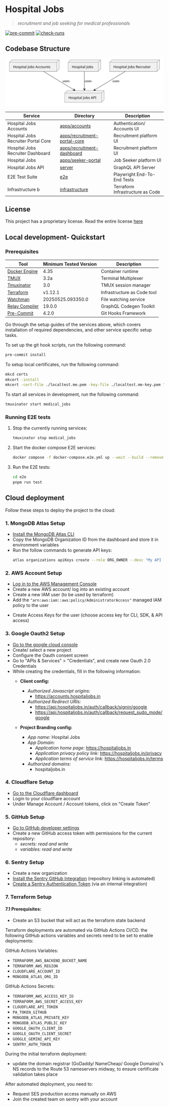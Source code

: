 # Hospital Jobs
> *recruitment and job seeking for medical professionals*

[![pre-commit](https://img.shields.io/badge/pre--commit-enabled-brightgreen?logo=pre-commit)](https://github.com/pre-commit/pre-commit)
[![check-runs](https://img.shields.io/github/check-runs/hospitaljobsin/hospitaljobsin/main?logo=ticktick&logoColor=yellow)](https://github.com/hospitaljobsin/hospitaljobsin/actions)

## Codebase Structure

![Service Flowchart](./.github/assets/service-flowchart.svg)

<!--
relevant UML code:

https://www.planttext.com?text=u-LoA2v9B2efpStXvShBJqbLK0eepIbE3SylobPmJ4xEByqhALPII2nM20Xtn501bS3K6PIQN5IQMP9Q15KHnCk5nVW0Jx0qa0P90orGqDMr0t4Lh1HAYrEBGM91MCGmX1nIyrB0FW00
-->

| Service                             | Directory                                                   | Description                      |
|-------------------------------------|-------------------------------------------------------------|----------------------------------|
| Hospital Jobs Accounts              | [apps/accounts](./apps/accounts)                            | Authentication/ Accounts UI      |
| Hospital Jobs Recruiter Portal Core | [apps/recruitment-portal-core](./apps/recruiter-portal-core)| Recruitment platform UI          |
| Hospital Jobs Recruiter Dashboard   | [apps/recruitment-dashboard](./apps/recruiter-dashboard)    | Recruitment platform UI          |
| Hospital Jobs                       | [apps/seeker-portal](./apps/seeker-portal)                  | Job Seeker platform UI           |
| Hospital Jobs API                   | [server](./server)                                          | GraphQL API Server               |
| E2E Test Suite                      | [e2e](./e2e)                                                | Playwright End-To-End Tests      |
| Infrastructure           b          | [infrastructure](./infrastructure)                          | Terraform Infrastructure as Code |


## License
This project has a proprietary license. Read the entire license [here](./README.md)


## Local development- Quickstart

### Prerequisites
| Tool                                                           | Minimum Tested Version  | Description                 |
|----------------------------------------------------------------|-------------------------|-----------------------------|
| [Docker Engine](https://docs.docker.com/engine/)               | 4.35                    | Container runtime           |
| [TMUX](https://github.com/tmux/tmux)                           | 3.2a                    | Terminal Multiplexer        |
| [Tmuxinator](https://github.com/tmuxinator/tmuxinator)         | 3.0                     | TMUX session manager        |
| [Terraform](https://github.com/hashicorp/terraform)            | v1.12.1                 | Infrastructure as Code tool |
| [Watchman](https://facebook.github.io/watchman/)               | 20250525.093350.0       | File watching service       |
| [Relay Compiler](https://www.npmjs.com/package/relay-compiler) | 19.0.0                  | GraphQL Codegen Toolkit     |
| [Pre-Commit](https://pre-commit.com/)                          | 4.2.0                   | Git Hooks Framework         |

Go through the setup guides of the services above, which covers installation of required dependencies,
and other service specific setup tasks.

To set up the git hook scripts, run the following command:

```bash
pre-commit install
```

To setup local certificates, run the following command:
```bash
mkcd certs
mkcert -install
mkcert -cert-file ./localtest.me.pem -key-file ./localtest.me-key.pem "localtest.me" "*.localtest.me"
```

To start all services in development, run the following command:

```bash
tmuxinator start medical_jobs
```


### Running E2E tests
1. Stop the currently running services:
    ```bash
    tmuxinator stop medical_jobs
    ```
2. Start the docker compose E2E services:
    ```bash
    docker compose -f docker-compose.e2e.yml up --wait --build --remove-orphans -d
    ```

3. Run the E2E tests:
    ```bash
    cd e2e
    pnpm run test
    ```


## Cloud deployment

Follow these steps to deploy the project to the cloud:

### 1. MongoDB Atlas Setup
- [Install the MongoDB Atlas CLI](https://www.mongodb.com/docs/atlas/cli/current/install-atlas-cli/)
- Copy the MongoDB Organization ID from the dashboard and store it in environment variables
- Run the follow commands to generate API keys:
    ```bash
    atlas organizations apiKeys create --role ORG_OWNER --desc "My API Key" --orgId <ORG_ID> --output json
    ```

### 2. AWS Account Setup
- [Log in to the AWS Management Console](https://console.aws.amazon.com/)
- Create a new AWS account/ log into an existing account
- Create a new IAM user (to be used by terraform)
- Add the `"arn:aws:iam::aws:policy/AdministratorAccess"` managed IAM policy to the user

<!--
- Attach the following permissions (inline policy) to the IAM user:
```json
{
	"Version": "2012-10-17",
	"Statement": [
		{
			"Effect": "Allow",
			"Action": [
				"ecr:*",
				"logs:*",
				"acm:DeleteCertificate",
				"sts:GetCallerIdentity",
				"iam:ListInstanceProfilesForRole",
				"iam:CreateRole",
				"iam:GetRole",
				"iam:ListRolePolicies",
				"iam:ListAttachedRolePolicies",
				"iam:ListPolicyVersions",
				"iam:AttachRolePolicy",
				"iam:DeleteRole",
				"iam:PassRole",
				"iam:CreateUser",
				"iam:TagUser",
				"iam:CreatePolicyVersion",
				"iam:CreatePolicy",
				"iam:GetUser",
				"iam:DeleteUser",
				"iam:DeletePolicy",
				"iam:TagPolicy",
				"iam:ListGroupsForUser",
				"iam:ListAttachedUserPolicies",
				"iam:ListAccessKeys",
				"iam:CreateAccessKey",
				"iam:AttachUserPolicy",
				"iam:GetPolicy",
				"iam:GetPolicyVersion",
				"iam:PutRolePolicy",
				"iam:GetRolePolicy",
				"iam:DeleteRolePolicy",
				"iam:DetachUserPolicy",
				"iam:CreateServiceLinkedRole",
				"ses:*",
				"secretsmanager:*",
				"s3:*",
				"geo:CreatePlaceIndex",
				"geo:DeletePlaceIndex",
				"geo:DescribePlaceIndex",
				"acm:RequestCertificate",
				"acm:DescribeCertificate",
				"acm:ListTagsForCertificate",
				"lambda:*",
				"ec2:*",
				"route53:CreateHostedZone",
				"route53:GetHostedZone",
				"route53:ListTagsForResource",
				"route53:ListResourceRecordSets",
				"route53:ChangeResourceRecordSets",
				"route53:GetChange",
				"route53:DeleteHostedZone",
				"route53:ChangeTagsForResource",
				"apigateway:*",
				"cloudfront:UpdateDistribution"
			],
			"Resource": "*"
		}
	]
}
``` -->

- Create Access Keys for the user (choose  access key for CLI, SDK, & API access)

### 3. Google Oauth2 Setup
- [Go to the google cloud console](https://console.cloud.google.com/)
- Create/ select a new project
- Configure the Oauth consent screen
- Go to "APIs & Services" > "Credentials", and create new Oauth 2.0 Credentials
- While creating the credentials, fill in the following information:
	- **Client config:**
		- *Authorized Javascript origins:*
			- https://accounts.hospitaljobs.in
		- *Authorized Redirect URIs:*
			- https://api.hospitaljobs.in/auth/callback/signin/google
			- https://api.hospitaljobs.in/auth/callback/request_sudo_mode/google

	- **Project Branding config:**
		- *App name:* Hospital Jobs
		- *App Domain:*
			- *Application home page:* https://hospitaljobs.in
			- *Application privacy policy link:* https://hospitaljobs.in/privacy
			- *Application terms of service link:* https://hospitaljobs.in/terms
		- *Authorized domains:*
			- hospitaljobs.in

### 4. Cloudflare Setup
- [Go to the Cloudflare dashboard](https://dash.cloudflare.com/)
- Login to your cloudflare account
- Under Manage Account / Account tokens, click on "Create Token"

### 5. GitHub Setup
- [Go to GitHub developer settings](https://github.com/settings/tokens)
- Create a new GitHub access token with permissions for the current repository:
	- *secrets: read and write*
	- *variables: read and write*

### 6. Sentry Setup
- Create a new organization
- [Install the Sentry GitHub Integration](https://docs.sentry.io/organization/integrations/source-code-mgmt/github/#installing-github) (repository linking is automated)
- [Create a Sentry Authentication Token](https://docs.sentry.io/organization/integrations/integration-platform/internal-integration/#auth-tokens) (via an internal integration)

### 7. Terraform Setup

#### 7.1 Prerequisites:
- Create an S3 bucket that will act as the terraform state backend

Terraform deployments are automated via GitHub Actions CI/CD.
the following GitHub actions variables and secrets need to be set to enable deployments:

GitHub Actions Variables:
- `TERRAFORM_AWS_BACKEND_BUCKET_NAME`
- `TERRAFORM_AWS_REGION`
- `CLOUDFLARE_ACCOUNT_ID`
- `MONGODB_ATLAS_ORG_ID`

GitHub Actions Secrets:
- `TERRAFORM_AWS_ACCESS_KEY_ID`
- `TERRAFORM_AWS_SECRET_ACCESS_KEY`
- `CLOUDFLARE_API_TOKEN`
- `PA_TOKEN_GITHUB`
- `MONGODB_ATLAS_PRIVATE_KEY`
- `MONGODB_ATLAS_PUBLIC_KEY`
- `GOOGLE_OAUTH_CLIENT_ID`
- `GOOGLE_OAUTH_CLIENT_SECRET`
- `GOOGLE_GEMINI_API_KEY`
- `SENTRY_AUTH_TOKEN`



During the initial terraform deployment:
- update the domain registrar (GoDaddy/ NameCheap/ Google Domains)'s NS records to the Route 53 nameservers midway, to ensure certificate validation takes place

After automated deployment, you need to:
- Request SES production access manually on AWS
- Join the created team on sentry with your account
